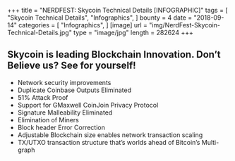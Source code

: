 +++
title = "NERDFEST: Skycoin Technical Details [INFOGRAPHIC]"
tags = [
    "Skycoin Technical Details",
    "Infographics",
]
bounty = 4
date = "2018-09-14"
categories = [
    "Infographics",
]
[image]
    url = "img/NerdFest-Skycoin-Technical-Details.jpg"
    type = "image/jpg"
    length = 282624
+++

## Skycoin is leading Blockchain Innovation. Don’t Believe us? See for yourself!

* Network security improvements
* Duplicate Coinbase Outputs Eliminated
* 51% Attack Proof
* Support for GMaxwell CoinJoin Privacy Protocol
* Signature Malleability Eliminated
* Elimination of Miners
* Block header Error Correction
* Adjustable Blockchain size enables network transaction scaling
* TX/UTXO transaction structure that’s worlds ahead of Bitcoin’s Multi-graph
